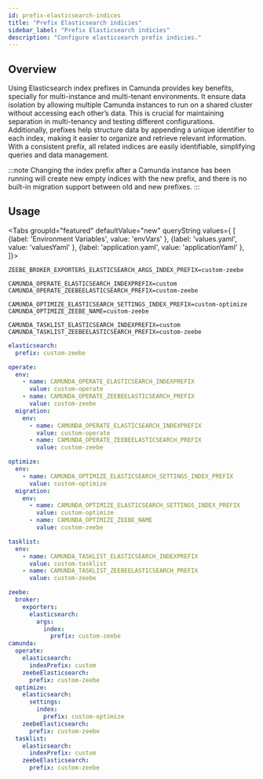 ```yaml
---
id: prefix-elasticsearch-indices
title: "Prefix Elasticsearch indicies"
sidebar_label: "Prefix Elasticsearch indicies"
description: "Configure elasticsearch prefix indicies."
---
```


## Overview

Using Elasticsearch index prefixes in Camunda provides key benefits, specially for multi-instance and multi-tenant environments. It ensure data isolation by allowing multiple Camunda instances to run on a shared cluster without accessing each other’s data. This is crucial for maintaining separation in multi-tenancy and testing different configurations.
Additionally, prefixes help structure data by appending a unique identifier to each index, making it easier to organize and retrieve relevant information. With a consistent prefix, all related indices are easily identifiable, simplifying queries and data management.

:::note
Changing the index prefix after a Camunda instance has been running will create new empty indices with the new prefix, and there is no built-in migration support between old and new prefixes.
:::

## Usage

<Tabs groupId="featured" defaultValue="new" queryString values={
[
{label: 'Environment Variables', value: 'envVars' },
{label: 'values.yaml', value: 'valuesYaml' },
{label: 'application.yaml', value: 'applicationYaml' },
]}>
<TabItem value="envVars">

```
ZEEBE_BROKER_EXPORTERS_ELASTICSEARCH_ARGS_INDEX_PREFIX=custom-zeebe

CAMUNDA_OPERATE_ELASTICSEARCH_INDEXPREFIX=custom
CAMUNDA_OPERATE_ZEEBEELASTICSEARCH_PREFIX=custom-zeebe

CAMUNDA_OPTIMIZE_ELASTICSEARCH_SETTINGS_INDEX_PREFIX=custom-optimize
CAMUNDA_OPTIMIZE_ZEEBE_NAME=custom-zeebe

CAMUNDA_TASKLIST_ELASTICSEARCH_INDEXPREFIX=custom
CAMUNDA_TASKLIST_ZEEBEELASTICSEARCH_PREFIX=custom-zeebe
```

</TabItem>
<TabItem value="valuesYaml">

```yaml
elasticsearch:
  prefix: custom-zeebe

operate:
  env:
    - name: CAMUNDA_OPERATE_ELASTICSEARCH_INDEXPREFIX
      value: custom-operate
    - name: CAMUNDA_OPERATE_ZEEBEELASTICSEARCH_PREFIX
      value: custom-zeebe
  migration:
    env:
      - name: CAMUNDA_OPERATE_ELASTICSEARCH_INDEXPREFIX
        value: custom-operate
      - name: CAMUNDA_OPERATE_ZEEBEELASTICSEARCH_PREFIX
        value: custom-zeebe

optimize:
  env:
    - name: CAMUNDA_OPTIMIZE_ELASTICSEARCH_SETTINGS_INDEX_PREFIX
      value: custom-optimize
  migration:
    env:
      - name: CAMUNDA_OPTIMIZE_ELASTICSEARCH_SETTINGS_INDEX_PREFIX
        value: custom-optimize
      - name: CAMUNDA_OPTIMIZE_ZEEBE_NAME
        value: custom-zeebe

tasklist:
  env:
    - name: CAMUNDA_TASKLIST_ELASTICSEARCH_INDEXPREFIX
      value: custom-tasklist
    - name: CAMUNDA_TASKLIST_ZEEBEELASTICSEARCH_PREFIX
      value: custom-zeebe
```

</TabItem>
<TabItem value="applicationYaml">

```yaml
zeebe:
  broker:
    exporters:
      elasticsearch:
        args:
          index:
            prefix: custom-zeebe
camunda:
  operate:
    elasticsearch:
      indexPrefix: custom
    zeebeElasticsearch:
      prefix: custom-zeebe
  optimize:
    elasticsearch:
      settings:
        index:
          prefix: custom-optimize
    zeebeElasticsearch:
      prefix: custom-zeebe
  tasklist:
    elasticsearch:
      indexPrefix: custom
    zeebeElasticsearch:
      prefix: custom-zeebe
```

</TabItem>

</Tabs>
